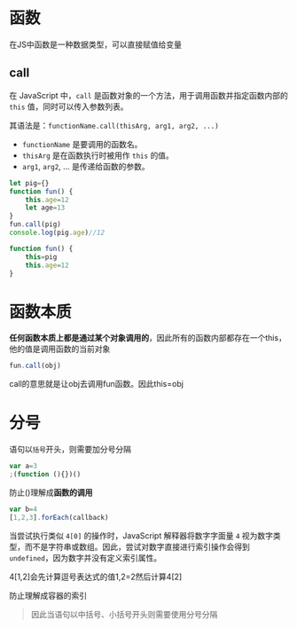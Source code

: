 # 函数

在JS中函数是一种数据类型，可以直接赋值给变量

## call

在 JavaScript 中，`call` 是函数对象的一个方法，用于调用函数并指定函数内部的 `this` 值，同时可以传入参数列表。

其语法是：`functionName.call(thisArg, arg1, arg2, ...)`

- `functionName` 是要调用的函数名。
- `thisArg` 是在函数执行时被用作 `this` 的值。
- `arg1`, `arg2`, ... 是传递给函数的参数。

```js
let pig={}
function fun() {
    this.age=12
    let age=13
}
fun.call(pig)
console.log(pig.age)//12
```

```js
function fun() {
    this=pig
    this.age=12
}
```



# 函数本质

**任何函数本质上都是通过某个对象调用的**，因此所有的函数内部都存在一个this，他的值是调用函数的当前对象

```js
fun.call(obj)
```

call的意思就是让obj去调用fun函数。因此this=obj

# 分号

语句以`括号`开头，则需要加分号分隔

```js
var a=3
;(function (){})()
```

防止()理解成**函数的调用**

```js
var b=4
[1,2,3].forEach(callback)
```

当尝试执行类似 `4[0]` 的操作时，JavaScript 解释器将数字字面量 `4` 视为数字类型，而不是字符串或数组。因此，尝试对数字直接进行索引操作会得到 `undefined`，因为数字并没有定义索引属性。

4[1,2]会先计算逗号表达式的值1,2=2然后计算4[2]

防止理解成容器的索引

> 因此当语句以中括号、小括号开头则需要使用分号分隔
